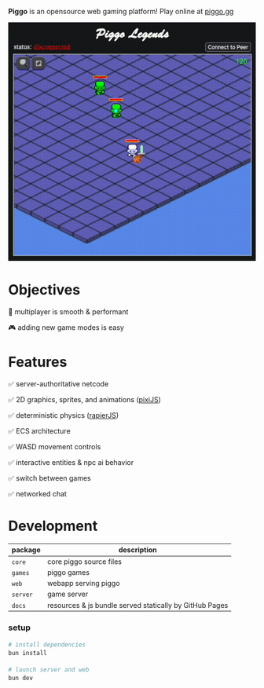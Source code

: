 __Piggo__ is an opensource web gaming platform! Play online at [piggo.gg](https://piggo.gg) 

<p align="center">
  <img src="piggo-gg.gif" style="width:720px">
</p>

# Objectives

👾 multiplayer is smooth & performant

🎮 adding new game modes is easy

# Features

✅ server-authoritative netcode

✅ 2D graphics, sprites, and animations ([pixiJS](https://github.com/pixijs/pixijs))

✅ deterministic physics ([rapierJS](https://github.com/dimforge/rapier.js))

✅ ECS architecture

✅ WASD movement controls

✅ interactive entities & npc ai behavior

✅ switch between games

✅ networked chat

# Development

|package|description|
|--|--|
|`core`| core piggo source files
|`games`| piggo games
|`web`| webapp serving piggo
|`server`| game server
|`docs`| resources & js bundle served statically by GitHub Pages

### setup

```bash
# install dependencies
bun install

# launch server and web
bun dev
```

